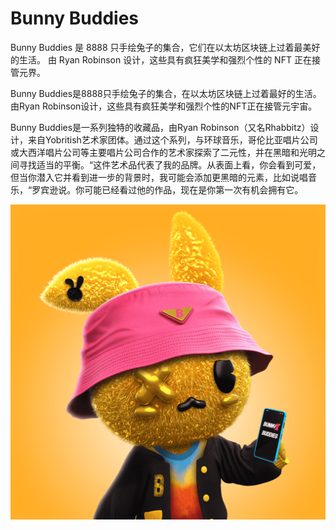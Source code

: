 # Bunny Buddies

Bunny Buddies 是 8888 只手绘兔子的集合，它们在以太坊区块链上过着最美好的生活。 由 Ryan Robinson 设计，这些具有疯狂美学和强烈个性的 NFT 正在接管元界。

Bunny Buddies是8888只手绘兔子的集合，在以太坊区块链上过着最好的生活。由Ryan Robinson设计，这些具有疯狂美学和强烈个性的NFT正在接管元宇宙。

Bunny Buddies是一系列独特的收藏品，由Ryan Robinson（又名Rhabbitz）设计，来自Yobritish艺术家团体。通过这个系列，与环球音乐，哥伦比亚唱片公司或大西洋唱片公司等主要唱片公司合作的艺术家探索了二元性，并在黑暗和光明之间寻找适当的平衡。“这件艺术品代表了我的品牌。从表面上看，你会看到可爱，但当你潜入它并看到进一步的背景时，我可能会添加更黑暗的元素，比如说唱音乐，“罗宾逊说。你可能已经看过他的作品，现在是你第一次有机会拥有它。

![nft](unnamed.png)

